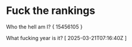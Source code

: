 # Fuck the rankings

Who the hell am I?
{ 15456105 }

What fucking year is it?
[ 2025-03-21T07:16:40Z ]
